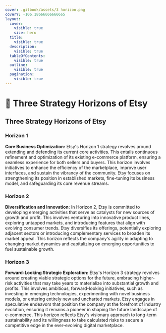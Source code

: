 ```yaml
---
cover: .gitbook/assets/3 horizon.png
coverY: -106.18666666666665
layout:
  cover:
    visible: true
    size: hero
  title:
    visible: true
  description:
    visible: true
  tableOfContents:
    visible: true
  outline:
    visible: true
  pagination:
    visible: true
---
```


# 📙 Three Strategy Horizons of Etsy

## Three Strategy Horizons of Etsy

### **Horizon 1**

**Core Business Optimization:** Etsy's Horizon 1 strategy revolves around extending and defending its current core activities. This entails continuous refinement and optimization of its existing e-commerce platform, ensuring a seamless experience for both sellers and buyers. This horizon involves initiatives to enhance the efficiency of the marketplace, improve user interfaces, and sustain the vibrancy of the community. Etsy focuses on strengthening its position in established markets, fine-tuning its business model, and safeguarding its core revenue streams.

### **Horizon 2**

**Diversification and Innovation:** In Horizon 2, Etsy is committed to developing emerging activities that serve as catalysts for new sources of growth and profit. This involves venturing into innovative product lines, exploring untapped markets, and introducing features that align with evolving consumer trends. Etsy diversifies its offerings, potentially exploring adjacent sectors or introducing complementary services to broaden its market appeal. This horizon reflects the company's agility in adapting to changing market dynamics and capitalizing on emerging opportunities to fuel sustainable growth.

### **Horizon 3**

**Forward-Looking Strategic Exploration:** Etsy's Horizon 3 strategy revolves around creating viable strategic options for the future, embracing higher-risk activities that may take years to materialize into substantial growth and profits. This involves ambitious, forward-looking initiatives, such as investing in emerging technologies, experimenting with novel business models, or entering entirely new and uncharted markets. Etsy engages in speculative endeavors that position the company at the forefront of industry evolution, ensuring it remains a pioneer in shaping the future landscape of e-commerce. This horizon reflects Etsy's visionary approach to long-term sustainability and its willingness to take calculated risks to secure a competitive edge in the ever-evolving digital marketplace.

